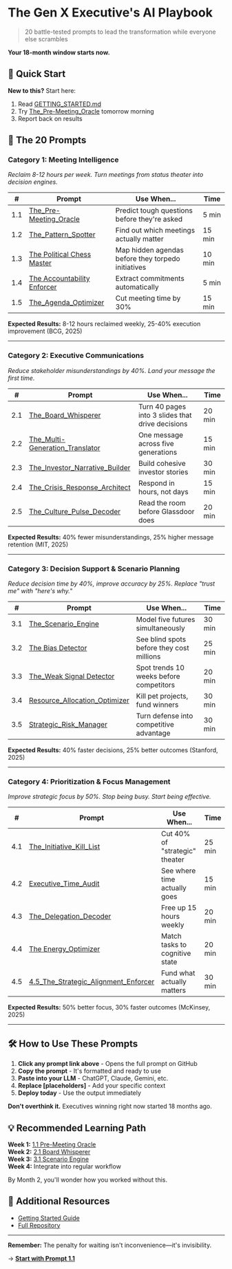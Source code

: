 # The Gen X Executive's AI Playbook

> 20 battle-tested prompts to lead the transformation while everyone else scrambles

**Your 18-month window starts now.**

## 🚀 Quick Start

**New to this?** Start here:
1. Read [GETTING_STARTED.md](https://github.com/saren-ai/genx-ai-prompts/blob/main/executive_ai_playbook/GETTING_STARTED.md)
2. Try [The_Pre-Meeting_Oracle](https://github.com/saren-ai/genx-ai-prompts/blob/main/executive_ai_playbook/1.1_The_Pre-Meeting_Oracle) tomorrow morning
3. Report back on results

## 📁 The 20 Prompts

### Category 1: Meeting Intelligence
*Reclaim 8-12 hours per week. Turn meetings from status theater into decision engines.*

| # | Prompt | Use When... | Time |
|---|--------|-------------|------|
| 1.1 |[The_Pre-Meeting_Oracle](https://github.com/saren-ai/genx-ai-prompts/blob/main/executive_ai_playbook/1.1_The_Pre-Meeting_Oracle)| Predict tough questions before they're asked | 5 min |
| 1.2 | [The_Pattern_Spotter](https://github.com/saren-ai/genx-ai-prompts/blob/main/executive_ai_playbook/1.2_The_Pattern_Spotter) | Find out which meetings actually matter | 15 min |
| 1.3 | [The Political Chess Master](https://github.com/saren-ai/genx-ai-prompts/blob/main/executive_ai_playbook/1.3_The_Political_Chess_Master) | Map hidden agendas before they torpedo initiatives | 10 min |
| 1.4 | [The Accountability Enforcer](https://github.com/saren-ai/genx-ai-prompts/blob/main/executive_ai_playbook/1.4_The_Accountability_Enforcer) | Extract commitments automatically | 5 min |
| 1.5 | [The_Agenda_Optimizer](https://github.com/saren-ai/genx-ai-prompts/blob/main/executive_ai_playbook/1.5_The_Agenda_Optimizer) | Cut meeting time by 30% | 15 min |

**Expected Results:** 8-12 hours reclaimed weekly, 25-40% execution improvement (BCG, 2025)

---

### Category 2: Executive Communications
*Reduce stakeholder misunderstandings by 40%. Land your message the first time.*

| # | Prompt | Use When... | Time |
|---|--------|-------------|------|
| 2.1 | [The_Board_Whisperer](https://github.com/saren-ai/genx-ai-prompts/blob/main/executive_ai_playbook/2.1_The_Board_Whisperer) | Turn 40 pages into 3 slides that drive decisions | 20 min |
| 2.2 | [The_Multi-Generation_Translator](https://github.com/saren-ai/genx-ai-prompts/blob/main/executive_ai_playbook/2.2_The_Multi-Generation_Translator) | One message across five generations | 15 min |
| 2.3 | [The_Investor_Narrative_Builder](https://github.com/saren-ai/genx-ai-prompts/blob/main/executive_ai_playbook/2.3_The_Investor_Narrative_Builder) | Build cohesive investor stories | 30 min |
| 2.4 | [The_Crisis_Response_Architect](https://github.com/saren-ai/genx-ai-prompts/blob/main/executive_ai_playbook/2.4_The_Crisis_Response_Architect) | Respond in hours, not days | 15 min |
| 2.5 | [The_Culture_Pulse_Decoder](https://github.com/saren-ai/genx-ai-prompts/blob/main/executive_ai_playbook/2.5_The_Culture_Pulse_Decoder) | Read the room before Glassdoor does | 20 min |

**Expected Results:** 40% fewer misunderstandings, 25% higher message retention (MIT, 2025)

---

### Category 3: Decision Support & Scenario Planning
*Reduce decision time by 40%, improve accuracy by 25%. Replace "trust me" with "here's why."*

| # | Prompt | Use When... | Time |
|---|--------|-------------|------|
| 3.1 | [The_Scenario_Engine](https://github.com/saren-ai/genx-ai-prompts/blob/main/executive_ai_playbook/3.1_The_Scenario_Engine) | Model five futures simultaneously | 30 min |
| 3.2 | [The Bias Detector](https://github.com/saren-ai/genx-ai-prompts/blob/main/executive_ai_playbook/3.2_The_Bias_Detector) | See blind spots before they cost millions | 25 min |
| 3.3 |[The_Weak Signal Detector](https://github.com/saren-ai/genx-ai-prompts/blob/main/executive_ai_playbook/3.3_The_Weak_Signal_Detector) | Spot trends 10 weeks before competitors | 20 min |
| 3.4 | [Resource_Allocation_Optimizer](https://github.com/saren-ai/genx-ai-prompts/blob/main/executive_ai_playbook/3.4_Resource_Allocation_Optimizer) | Kill pet projects, fund winners | 30 min |
| 3.5 | [Strategic_Risk_Manager](https://github.com/saren-ai/genx-ai-prompts/blob/main/executive_ai_playbook/3.5_Strategic_Risk_Manager) | Turn defense into competitive advantage | 30 min |

**Expected Results:** 40% faster decisions, 25% better outcomes (Stanford, 2025)

---

### Category 4: Prioritization & Focus Management
*Improve strategic focus by 50%. Stop being busy. Start being effective.*

| # | Prompt | Use When... | Time |
|---|--------|-------------|------|
| 4.1 | [The_Initiative_Kill_List](https://github.com/saren-ai/genx-ai-prompts/blob/main/executive_ai_playbook/4.1_The_Initiative_Kill_List) | Cut 40% of "strategic" theater | 25 min |
| 4.2 | [Executive_Time_Audit](https://github.com/saren-ai/genx-ai-prompts/blob/main/executive_ai_playbook/4.2_Executive_Time_Audit) | See where time actually goes | 15 min |
| 4.3 | [The_Delegation_Decoder](https://github.com/saren-ai/genx-ai-prompts/blob/main/executive_ai_playbook/4.3_The_Delegation_Decoder) | Free up 15 hours weekly | 20 min |
| 4.4 | [The Energy_Optimizer](https://github.com/saren-ai/genx-ai-prompts/blob/main/executive_ai_playbook/4.4_The_Energy_Optimizer) | Match tasks to cognitive state | 20 min |
| 4.5 | [4.5_The_Strategic_Alignment_Enforcer](https://github.com/saren-ai/genx-ai-prompts/blob/main/executive_ai_playbook/4.5_The_Strategic_Alignment_Enforcer) | Fund what actually matters | 30 min |

**Expected Results:** 50% better focus, 30% faster outcomes (McKinsey, 2025)

---

## 🛠️ How to Use These Prompts

1. **Click any prompt link above** - Opens the full prompt on GitHub
2. **Copy the prompt** - It's formatted and ready to use
3. **Paste into your LLM** - ChatGPT, Claude, Gemini, etc.
4. **Replace [placeholders]** - Add your specific context
5. **Deploy today** - Use the output immediately

**Don't overthink it.** Executives winning right now started 18 months ago.

## 💡 Recommended Learning Path

**Week 1:** [1.1 Pre-Meeting Oracle](https://github.com/saren-ai/genx-ai-prompts/blob/main/executive_ai_playbook/1.1_The_Pre-Meeting_Oracle.md)  
**Week 2:** [2.1 Board Whisperer](https://github.com/saren-ai/genx-ai-prompts/blob/main/executive_ai_playbook/2.1_The_Board_Whisperer.md)  
**Week 3:** [3.1 Scenario Engine](https://github.com/saren-ai/genx-ai-prompts/blob/main/executive_ai_playbook/3.1_The_Scenario_Engine.md)  
**Week 4:** Integrate into regular workflow  

By Month 2, you'll wonder how you worked without this.

## 📖 Additional Resources

- [Getting Started Guide](https://github.com/saren-ai/genx-ai-prompts/blob/main/executive_ai_playbook/GETTING_STARTED.md)
- [Full Repository](https://github.com/saren-ai/genx-ai-prompts/tree/main/executive_ai_playbook)

---

**Remember:** The penalty for waiting isn't inconvenience—it's invisibility.

→ **[Start with Prompt 1.1](https://github.com/saren-ai/genx-ai-prompts/blob/main/executive_ai_playbook/1.1_The_Pre-Meeting_Oracle.md)**
